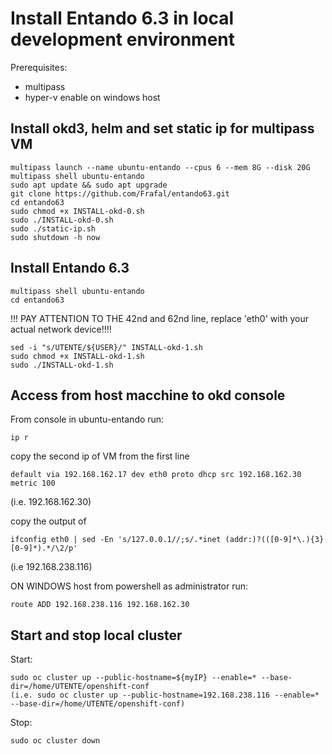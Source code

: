 # Install Entando 6.3 in local development environment
Prerequisites: 
- multipass
- hyper-v enable on windows host

## Install okd3, helm and set static ip for multipass VM
```
multipass launch --name ubuntu-entando --cpus 6 --mem 8G --disk 20G
multipass shell ubuntu-entando
sudo apt update && sudo apt upgrade
git clone https://github.com/Frafal/entando63.git
cd entando63
sudo chmod +x INSTALL-okd-0.sh
sudo ./INSTALL-okd-0.sh
sudo ./static-ip.sh
sudo shutdown -h now
```
## Install Entando 6.3
```
multipass shell ubuntu-entando
cd entando63
```
!!! PAY ATTENTION TO THE 42nd and 62nd line, replace 'eth0' with your actual network device!!!!
```
sed -i "s/UTENTE/${USER}/" INSTALL-okd-1.sh
sudo chmod +x INSTALL-okd-1.sh
sudo ./INSTALL-okd-1.sh
```

## Access from host macchine to okd console 

From console in ubuntu-entando run:
```
ip r
```
copy the second ip of VM from the first line
```
default via 192.168.162.17 dev eth0 proto dhcp src 192.168.162.30 metric 100
```
(i.e. 192.168.162.30)


copy the output of
```
ifconfig eth0 | sed -En 's/127.0.0.1//;s/.*inet (addr:)?(([0-9]*\.){3}[0-9]*).*/\2/p'
```
(i.e 192.168.238.116)


ON WINDOWS host from powershell as administrator run:
```
route ADD 192.168.238.116 192.168.162.30
```

## Start and stop local cluster
Start:
```
sudo oc cluster up --public-hostname=${myIP} --enable=* --base-dir=/home/UTENTE/openshift-conf
(i.e. sudo oc cluster up --public-hostname=192.168.238.116 --enable=* --base-dir=/home/UTENTE/openshift-conf)
```
Stop:
```
sudo oc cluster down
```

